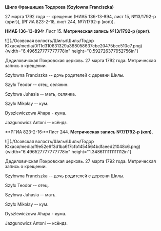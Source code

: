 **Шило Францишка Тодорова (Szyłowna Franciszka)**

27 марта 1792 года -- крещение (НИАБ 136-13-894, лист 15, №13/1792-р
(ориг)), (РГИА 823-2-18, лист 244, №7/1792-р (коп)).

**НИАБ 136-13-894:** Лист 15. **Метрическая запись №13/1792-р (ориг).**

![](./Осовская волость/Шилы/Шилы/Тодор Юхася/media/0f11d310831329a388058637cbe20475bcc510c7.png){width="6.496527777777778in"
height="0.592726377952756in"}

Дедиловичская Покровская церковь. 27 марта 1792 года. Метрическая запись
о крещении.

Szyłowna Franciszka -- дочь родителей с деревни Шилы.

Szyło Teodor -- отец, селянин.

Szyłowa Juhasia -- мать, селянка.

Szyło Mikołay -- кум.

Dyszlewiczowa Ahapa - кума.

Jazgunowicz Antoni -- ксёндз.

**РГИА 823-2-16:**Лист 244. **Метрическая запись №7/1792-р (коп).**

![](./Осовская волость/Шилы/Шилы/Тодор Юхася/media/f9e52e6f3d1ba6f7cfb1454564bdfaeed21048c6.png){width="6.496527777777778in"
height="1.3486111111111112in"}

Дедиловичская Покровская церковь. 27 марта 1792 года. Метрическая запись
о крещении.

Szyłowna Franciszka -- дочь родителей с деревни Шилы.

Szyło Teodor -- отец.

Szyłowa Juhasia -- мать.

Szyło Mikołay -- кум.

Dyszlewiczowa Ahapa - кума.

Jazgunowicz Antoni -- ксёндз.
